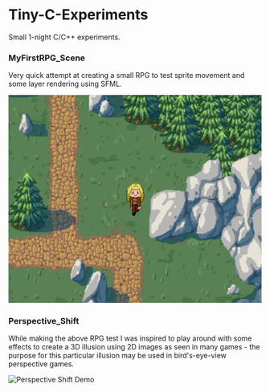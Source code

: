 # Tiny-C-Experiments
Small 1-night C/C++ experiments.

### MyFirstRPG_Scene

Very quick attempt at creating a small RPG to test sprite movement and some layer rendering using SFML.

![RPG Demo](https://raw.githubusercontent.com/gabriellemadden/Tiny-C-Experiments/master/Screen%20Shot%202019-10-17%20at%2012.24.06%20AM.png)


### Perspective_Shift

While making the above RPG test I was inspired to play around with some effects to create a 3D illusion using 2D images as seen in many games - the purpose for this particular illusion may be used in bird's-eye-view perspective games.

![Perspective Shift Demo](perspective%20shift.gif)

